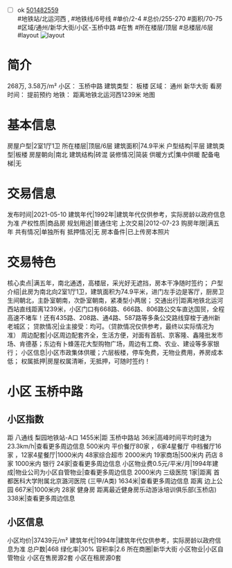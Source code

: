 - [ ] ok [501482559](https://bj.5i5j.com/ershoufang/501482559.html)  
 #地铁站/北运河西 ,  #地铁线/6号线
#单价/2-4 #总价/255-270 #面积/70-75   #区域/通州/新华大街/小区-玉桥中路 #在售 #所在楼层/顶层 #总楼层/6层 #layout 
![layout](http://image2a.5i5j.com/bdir/layout/6577bec835b3457aa3a463e798a01ee1.jpg_P5.jpg) 
# 简介 
 268万,  3.58万/m² 
小区： 玉桥中路
建筑类型： 板楼
区域： 通州 新华大街
看房时间： 提前预约
地铁： 距离地铁北运河西1239米 地图
# 基本信息 
 房屋户型|2室1厅1卫
所在楼层|顶层/6层
建筑面积|74.9平米
户型结构|平层
建筑类型|板楼
房屋朝向|南北
建筑结构|砖混
装修情况|简装
供暖方式|集中供暖
配备电梯|无
# 交易信息 
 发布时间|2021-05-10
建筑年代|1992年|建筑年代仅供参考，实际房龄以政府信息为准
产权性质|商品房
规划用途|普通住宅
上次交易|2012-07-23
购房年限|满五年
共有情况|单独所有
抵押情况|无
房本备件|已上传房本照片
# 交易特色 
 核心卖点|满五年，南北通透，高楼层，采光好无遮挡，房本干净随时签约；
户型介绍|此房为南北向2室1厅1卫，建筑面积为74.9平米，进门左手边是客厅，厨房卫生间朝北，主卧室朝南，次卧室朝南，紧凑型小两居；
交通出行|距离地铁北运河西站直线距离1239米，小区门口有668路、666路、806路公交车直达国贸，全程高速不堵车！还有435路、208路、通4路、587路等多条公交路线穿梭于通州新老城区；
贷款情况|业主接受：均可。（贷款情况仅供参考，最终以实际情况为准）
周边配套|小区周边配套齐全，生活方便，对面有首航、京客隆、鑫隆批发市场、肯德基；东边有卜蜂莲花大型购物广场，周边有工商、农业、建设等多家银行；
小区信息|小区市政集体供暖；六层板楼，停车免费，无物业费用，养房成本低；
权属抵押|房屋权属清晰，无抵押，可随时签约！
# 小区 玉桥中路
## 小区指数 
 距 八通线 梨园地铁站-A口 1455米|距 玉桥中路站 36米|高峰时间平均时速为23.3km/h|查看更多周边信息
500米内 平价餐厅80家 ，6家4星餐厅
中档餐厅16家 ，12家4星餐厅|1000米内 48家综合超市
2000米内 19家商场|500米内 药店 8家
1000米内 银行 24家|查看更多周边信息
小区物业费0.5元/平米/月|1994年建成|物业公司为小区自管物业|查看更多周边信息
2000米内 三级医院 1家|距离 首都医科大学附属北京潞河医院 (三甲/A类) 1634米|查看更多周边信息
距离 边上公园 667米|1000米内 28家 健身房
距离最近健身房乐动游泳培训俱乐部(玉桥店) 338米|查看更多周边信息
## 小区信息 
 小区均价|37439元/m²
建筑年代|1994年|建筑年代仅供参考，实际房龄以政府信息为准
总户数|468
绿化率|30%
容积率|2.6
所在商圈|新华大街
小区物业|小区自管物业
小区在售房源2套
小区在租房源0套
